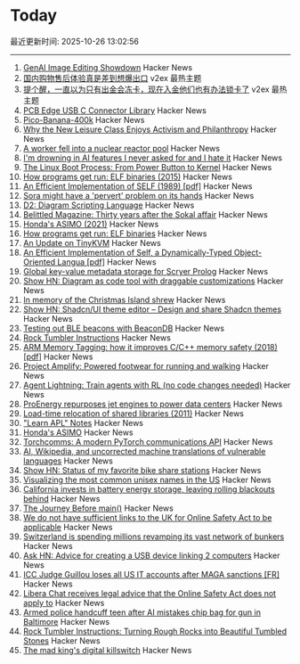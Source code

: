 # Today

最近更新时间: 2025-10-26 13:02:56

--- 
1. [GenAI Image Editing Showdown](https://genai-showdown.specr.net/) Hacker News
2. [国内购物售后体验真是差到想爆出口](https://www.v2ex.com/t/1168390) v2ex 最热主题
3. [提个醒，一直以为只有出金会冻卡，现在入金他们也有办法锁卡了](https://www.v2ex.com/t/1168381) v2ex 最热主题
4. [PCB Edge USB C Connector Library](https://github.com/AnasMalas/pcb-edge-usb-c) Hacker News
5. [Pico-Banana-400k](https://github.com/apple/pico-banana-400k) Hacker News
6. [Why the New Leisure Class Enjoys Activism and Philanthropy](https://letter.palladiummag.com/p/early-article-why-the-new-leisure) Hacker News
7. [A worker fell into a nuclear reactor pool](https://www.nrc.gov/reading-rm/doc-collections/event-status/event/2025/20251022en?brid=vscAjql9kZL1FfGE7TYHVw#en57996:~:text=TRANSPORT%20OF%20CONTAMINATED%20PERSON%20OFFSITE) Hacker News
8. [I'm drowning in AI features I never asked for and I hate it](https://www.makeuseof.com/ai-features-being-rammed-down-our-throats/) Hacker News
9. [The Linux Boot Process: From Power Button to Kernel](https://www.0xkato.xyz/linux-boot/) Hacker News
10. [How programs get run: ELF binaries (2015)](https://lwn.net/Articles/631631/) Hacker News
11. [An Efficient Implementation of SELF (1989) [pdf]](https://courses.cs.washington.edu/courses/cse501/15sp/papers/chambers.pdf) Hacker News
12. [Sora might have a 'pervert' problem on its hands](https://www.businessinsider.com/sora-video-openai-fetish-content-my-face-problem-2025-10) Hacker News
13. [D2: Diagram Scripting Language](https://d2lang.com/tour/intro/) Hacker News
14. [Belittled Magazine: Thirty years after the Sokal affair](https://thebaffler.com/salvos/belittled-magazine-robbins) Hacker News
15. [Honda's ASIMO (2021)](https://www.robotsgottalents.com/post/asimo) Hacker News
16. [How programs get run: ELF binaries](https://lwn.net/Articles/631631/) Hacker News
17. [An Update on TinyKVM](https://fwsgonzo.medium.com/an-update-on-tinykvm-7a38518e57e9) Hacker News
18. [An Efficient Implementation of Self, a Dynamically-Typed Object-Oriented Langua [pdf]](https://courses.cs.washington.edu/courses/cse501/15sp/papers/chambers.pdf) Hacker News
19. [Global key-value metadata storage for Scryer Prolog](https://github.com/jjtolton/environment.pl) Hacker News
20. [Show HN: Diagram as code tool with draggable customizations](https://github.com/RohanAdwankar/oxdraw) Hacker News
21. [In memory of the Christmas Island shrew](https://news.mongabay.com/2025/10/in-memory-of-the-christmas-island-shrew/) Hacker News
22. [Show HN: Shadcn/UI theme editor – Design and share Shadcn themes](https://shadcnthemer.com) Hacker News
23. [Testing out BLE beacons with BeaconDB](https://blog.matthewbrunelle.com/testing-out-ble-beacons-with-beacondb/) Hacker News
24. [Rock Tumbler Instructions](https://rocktumbler.com/tips/rock-tumbler-instructions/) Hacker News
25. [ARM Memory Tagging: how it improves C/C++ memory safety (2018) [pdf]](https://llvm.org/devmtg/2018-10/slides/Serebryany-Stepanov-Tsyrklevich-Memory-Tagging-Slides-LLVM-2018.pdf) Hacker News
26. [Project Amplify: Powered footwear for running and walking](https://about.nike.com/en/newsroom/releases/nike-project-amplify-official-images) Hacker News
27. [Agent Lightning: Train agents with RL (no code changes needed)](https://github.com/microsoft/agent-lightning) Hacker News
28. [ProEnergy repurposes jet engines to power data centers](https://www.datacenterdynamics.com/en/news/proenergy-offers-repurposed-jet-engines-to-data-cent/) Hacker News
29. [Load-time relocation of shared libraries (2011)](https://eli.thegreenplace.net/2011/08/25/load-time-relocation-of-shared-libraries/) Hacker News
30. ["Learn APL" Notes](https://luksamuk.codes/pages/learn-apl.html) Hacker News
31. [Honda's ASIMO](https://www.robotsgottalents.com/post/asimo) Hacker News
32. [Torchcomms: A modern PyTorch communications API](https://pytorch.org/blog/torchcomms/) Hacker News
33. [AI, Wikipedia, and uncorrected machine translations of vulnerable languages](https://www.technologyreview.com/2025/09/25/1124005/ai-wikipedia-vulnerable-languages-doom-spiral/) Hacker News
34. [Show HN: Status of my favorite bike share stations](https://blog.alexboden.ca/toronto-bike-share-status/) Hacker News
35. [Visualizing the most common unisex names in the US](https://nameplay.org/blog/common-unisex-names-by-gender-ratio) Hacker News
36. [California invests in battery energy storage, leaving rolling blackouts behind](https://www.latimes.com/environment/story/2025-10-17/california-made-it-through-another-summer-without-a-flex-alert) Hacker News
37. [The Journey Before main()](https://amit.prasad.me/blog/before-main) Hacker News
38. [We do not have sufficient links to the UK for Online Safety Act to be applicable](https://libera.chat/news/advised) Hacker News
39. [Switzerland is spending millions revamping its vast network of bunkers](https://www.washingtonpost.com/world/2025/10/25/switzerland-nuclear-bunkers-overhaul/) Hacker News
40. [Ask HN: Advice for creating a USB device linking 2 computers](https://news.ycombinator.com/item?id=45706169) Hacker News
41. [ICC Judge Guillou loses all US IT accounts after MAGA sanctions [FR]](https://www.franceinfo.fr/replay-radio/nouveau-monde/quand-les-sanctions-internationales-emises-par-washington-imposent-une-vie-deconnectee-a-un-magistrat-francais_7545724.html) Hacker News
42. [Libera Chat receives legal advice that the Online Safety Act does not apply to](https://libera.chat/news/advised) Hacker News
43. [Armed police handcuff teen after AI mistakes chip bag for gun in Baltimore](https://www.bbc.com/news/articles/cgjdlx92lylo) Hacker News
44. [Rock Tumbler Instructions: Turning Rough Rocks into Beautiful Tumbled Stones](https://rocktumbler.com/tips/rock-tumbler-instructions/) Hacker News
45. [The mad king's digital killswitch](https://pluralistic.net/2025/10/20/post-american-internet/#huawei-with-american-characteristics) Hacker News
